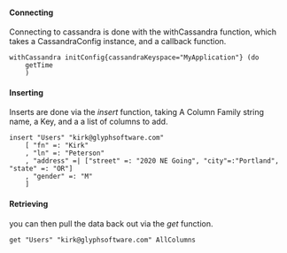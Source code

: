 #### Connecting
Connecting to cassandra is done with the withCassandra function, which takes a CassandraConfig instance, and a callback function.

    withCassandra initConfig{cassandraKeyspace="MyApplication"} (do
        getTime
        )


#### Inserting 
Inserts are done via the _insert_ function, taking A Column Family string name, a Key, and a a list of columns to add.

    insert "Users" "kirk@glyphsoftware.com" 
        [ "fn" =: "Kirk"
        , "ln" =: "Peterson"
        , "address" =| ["street" =: "2020 NE Going", "city"=:"Portland", "state" =: "OR"]
        , "gender" =: "M"
        ]

#### Retrieving
you can then pull the data back out via the _get_ function.

    get "Users" "kirk@glyphsoftware.com" AllColumns

